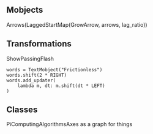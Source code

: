 ## Mobjects
Arrows(LaggedStartMap(GrowArrow, arrows, lag_ratio))

## Transformations
ShowPassingFlash
```
words = TextMobject("Frictionless")
words.shift(2 * RIGHT)
words.add_updater(
    lambda m, dt: m.shift(dt * LEFT)
)
```
## Classes
PiComputingAlgorithmsAxes as a graph for things
